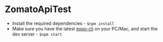 # ZomatoApiTest

* Install the required dependencies - `$npm install`
* Make sure you have the latest [expo-cli](https://docs.expo.io/versions/latest/workflow/expo-cli/) on your PC/Mac, and start the dev server - `$npm start`
